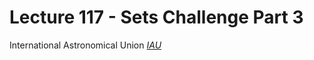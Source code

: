 # Lecture 117 - Sets Challenge Part 3
 International Astronomical Union [_IAU_](https://en.wikipedia.org/wiki/International_Astronomical_Union)

